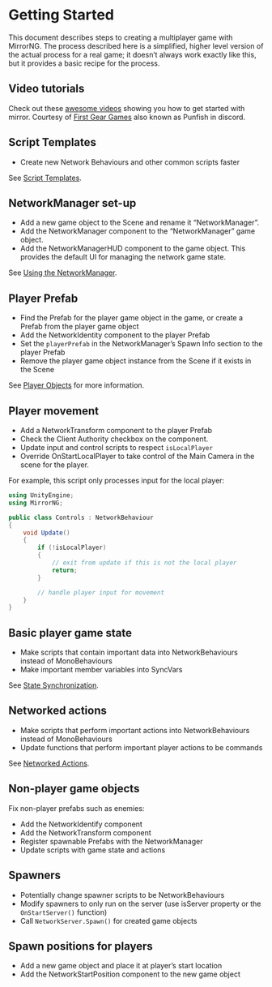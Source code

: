 # Getting Started

This document describes steps to creating a multiplayer game with MirrorNG. The process described here is a simplified, higher level version of the actual process for a real game; it doesn’t always work exactly like this, but it provides a basic recipe for the process.

## Video tutorials

Check out these [awesome videos](https://www.youtube.com/playlist?list=PLkx8oFug638oBYF5EOwsSS-gOVBXj1dkP) showing you how to get started with mirror. Courtesy of [First Gear Games](https://www.youtube.com/channel/UCGIF1XekJqHYIafvE7l0c2A) also known as Punfish in discord.

## Script Templates
-   Create new Network Behaviours and other common scripts faster

See [Script Templates](ScriptTemplates.md).

## NetworkManager set-up
-   Add a new game object to the Scene and rename it “NetworkManager”.
-   Add the NetworkManager component to the “NetworkManager” game object.
-   Add the NetworkManagerHUD component to the game object. This provides the default UI for managing the network game state.

See [Using the NetworkManager](../Components/NetworkManager.md).

## Player Prefab
-   Find the Prefab for the player game object in the game, or create a Prefab from the player game object
-   Add the NetworkIdentity component to the player Prefab
-   Set the `playerPrefab` in the NetworkManager’s Spawn Info section to the player Prefab
-   Remove the player game object instance from the Scene if it exists in the Scene

See [Player Objects](../Guides/GameObjects/SpawnPlayer.md) for more information.

## Player movement
-   Add a NetworkTransform component to the player Prefab
-   Check the Client Authority checkbox on the component.
-   Update input and control scripts to respect `isLocalPlayer`
-   Override OnStartLocalPlayer to take control of the Main Camera in the scene for the player.

For example, this script only processes input for the local player:

``` cs
using UnityEngine;
using MirrorNG;

public class Controls : NetworkBehaviour
{
    void Update()
    {
        if (!isLocalPlayer)
        {
            // exit from update if this is not the local player
            return;
        }

        // handle player input for movement
    }
}
```

## Basic player game state
-   Make scripts that contain important data into NetworkBehaviours instead of MonoBehaviours
-   Make important member variables into SyncVars

See [State Synchronization](../Guides/Sync/index.md).

## Networked actions
-   Make scripts that perform important actions into NetworkBehaviours instead of MonoBehaviours
-   Update functions that perform important player actions to be commands

See [Networked Actions](../Guides/Communications/index.md).

## Non-player game objects

Fix non-player prefabs such as enemies:
-   Add the NetworkIdentify component
-   Add the NetworkTransform component
-   Register spawnable Prefabs with the NetworkManager
-   Update scripts with game state and actions

## Spawners
-   Potentially change spawner scripts to be NetworkBehaviours
-   Modify spawners to only run on the server (use isServer property or the `OnStartServer()` function)
-   Call `NetworkServer.Spawn()` for created game objects

## Spawn positions for players
-   Add a new game object and place it at player’s start location
-   Add the NetworkStartPosition component to the new game object
